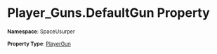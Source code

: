 # Player_Guns.DefaultGun Property

<small>**Namespace**: SpaceUsurper</small>

<small>**Property Type**: [PlayerGun](../PlayerGun.md)</small>

